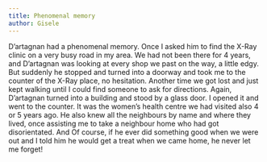 ```yaml
---
title: Phenomenal memory
author: Gisele
---
```


D’artagnan had a phenomenal memory. Once I asked him to find the X-Ray clinic on a very busy road in my area. We had not been there for 4 years, and D’artagnan was looking at every shop we past on the way, a little edgy. But suddenly he stopped and turned into a doorway and took me to the counter of the X-Ray place, no hesitation. Another time we got lost and just kept walking until I could find someone to ask for directions. Again, D’artagnan turned into a building and stood by a glass door. I opened it and went to the counter. It was the women’s health centre we had visited also 4 or 5 years ago. He also knew all the neighbours by name and where they lived, once assisting me to take a neighbour home who had got disorientated. And Of course, if he ever did something good when we were out and I told him he would get a treat when we came home, he never let me forget!
